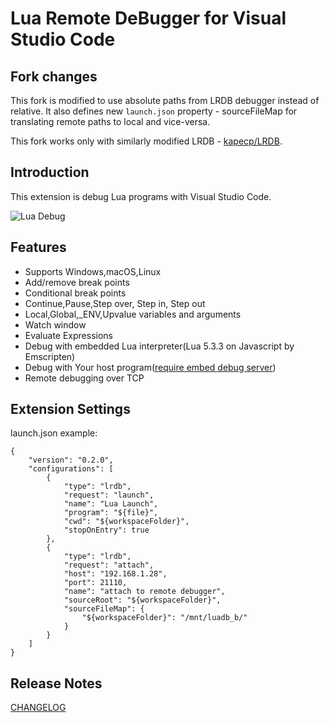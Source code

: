 # Lua Remote DeBugger for Visual Studio Code

## Fork changes

This fork is modified to use absolute paths from LRDB debugger instead of relative.
It also defines new `launch.json` property - sourceFileMap for translating
remote paths to local and vice-versa.

This fork works only with similarly modified LRDB - [kapecp/LRDB](https://github.com/kapecp/lrdb).

## Introduction

This extension is debug Lua programs with Visual Studio Code.

![Lua Debug](https://raw.githubusercontent.com/satoren/vscode-lrdb/master/images/lrdb.gif)

## Features

* Supports Windows,macOS,Linux
* Add/remove break points
* Conditional break points
* Continue,Pause,Step over, Step in, Step out
* Local,Global,_ENV,Upvalue variables and arguments
* Watch window
* Evaluate Expressions
* Debug with embedded Lua interpreter(Lua 5.3.3 on Javascript by Emscripten)
* Debug with Your host program([require embed debug server](https://github.com/satoren/LRDB))
* Remote debugging over TCP



## Extension Settings

launch.json example:
```
{
    "version": "0.2.0",
    "configurations": [
        {
            "type": "lrdb",
            "request": "launch",
            "name": "Lua Launch",
            "program": "${file}",
            "cwd": "${workspaceFolder}",
            "stopOnEntry": true
        },
        {
            "type": "lrdb",
            "request": "attach",
            "host": "192.168.1.28",
            "port": 21110,
            "name": "attach to remote debugger",
            "sourceRoot": "${workspaceFolder}",
            "sourceFileMap": {
                "${workspaceFolder}": "/mnt/luadb_b/"
            }
        }
    ]
}
```

## Release Notes
[CHANGELOG](CHANGELOG.md)